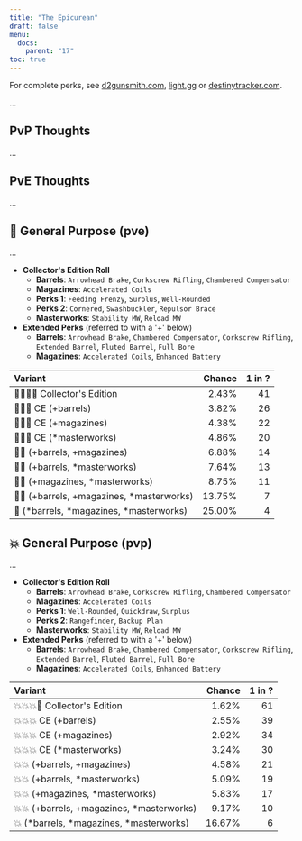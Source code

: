 ```yaml
---
title: "The Epicurean"
draft: false
menu:
  docs:
    parent: "17"
toc: true
---
```


For complete perks, see [d2gunsmith.com](https://d2gunsmith.com/w/2263839058), [light.gg](https://www.light.gg/db/items/2263839058) or [destinytracker.com](https://destinytracker.com/destiny-2/db/items/2263839058).

...

## PvP Thoughts

...

## PvE Thoughts

...

## 👾 General Purpose (pve)

...

* **Collector's Edition Roll**
  * **Barrels**: `Arrowhead Brake`, `Corkscrew Rifling`, `Chambered Compensator`
  * **Magazines**: `Accelerated Coils`
  * **Perks 1**: `Feeding Frenzy`, `Surplus`, `Well-Rounded`
  * **Perks 2**: `Cornered`, `Swashbuckler`, `Repulsor Brace`
  * **Masterworks**: `Stability MW`, `Reload MW`
* **Extended Perks** (referred to with a '+' below)
  * **Barrels**: `Arrowhead Brake`, `Chambered Compensator`, `Corkscrew Rifling`, `Extended Barrel`, `Fluted Barrel`, `Full Bore`
  * **Magazines**: `Accelerated Coils`, `Enhanced Battery`

| Variant | Chance | 1 in ? |
|:-|-:|-:|
| 👾👾👾🌟 Collector's Edition | 2.43% | 41 |
| 👾👾👾 CE (+barrels) | 3.82% | 26 |
| 👾👾👾 CE (+magazines) | 4.38% | 22 |
| 👾👾👾 CE (*masterworks) | 4.86% | 20 |
| 👾👾 (+barrels, +magazines) | 6.88% | 14 |
| 👾👾 (+barrels, *masterworks) | 7.64% | 13 |
| 👾👾 (+magazines, *masterworks) | 8.75% | 11 |
| 👾👾 (+barrels, +magazines, *masterworks) | 13.75% | 7 |
| 👾 (*barrels, *magazines, *masterworks) | 25.00% | 4 |

## 💥 General Purpose (pvp)

...

* **Collector's Edition Roll**
  * **Barrels**: `Arrowhead Brake`, `Corkscrew Rifling`, `Chambered Compensator`
  * **Magazines**: `Accelerated Coils`
  * **Perks 1**: `Well-Rounded`, `Quickdraw`, `Surplus`
  * **Perks 2**: `Rangefinder`, `Backup Plan`
  * **Masterworks**: `Stability MW`, `Reload MW`
* **Extended Perks** (referred to with a '+' below)
  * **Barrels**: `Arrowhead Brake`, `Chambered Compensator`, `Corkscrew Rifling`, `Extended Barrel`, `Fluted Barrel`, `Full Bore`
  * **Magazines**: `Accelerated Coils`, `Enhanced Battery`

| Variant | Chance | 1 in ? |
|:-|-:|-:|
| 💥💥💥🌟 Collector's Edition | 1.62% | 61 |
| 💥💥💥 CE (+barrels) | 2.55% | 39 |
| 💥💥💥 CE (+magazines) | 2.92% | 34 |
| 💥💥💥 CE (*masterworks) | 3.24% | 30 |
| 💥💥 (+barrels, +magazines) | 4.58% | 21 |
| 💥💥 (+barrels, *masterworks) | 5.09% | 19 |
| 💥💥 (+magazines, *masterworks) | 5.83% | 17 |
| 💥💥 (+barrels, +magazines, *masterworks) | 9.17% | 10 |
| 💥 (*barrels, *magazines, *masterworks) | 16.67% | 6 |
